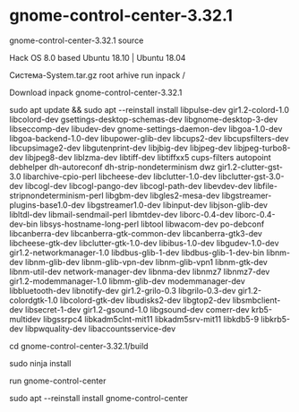# gnome-control-center-3.32.1
gnome-control-center-3.32.1 source

Hack  OS 8.0 based Ubuntu 18.10 | Ubuntu 18.04 

Система-System.tar.gz root arhive run inpack /

Download inpack gnome-control-center-3.32.1

sudo apt update && sudo apt --reinstall install libpulse-dev gir1.2-colord-1.0 libcolord-dev gsettings-desktop-schemas-dev libgnome-desktop-3-dev libseccomp-dev libudev-dev gnome-settings-daemon-dev libgoa-1.0-dev libgoa-backend-1.0-dev libupower-glib-dev libcups2-dev libcupsfilters-dev libcupsimage2-dev libgutenprint-dev libjbig-dev libjpeg-dev libjpeg-turbo8-dev libjpeg8-dev liblzma-dev libtiff-dev libtiffxx5 cups-filters autopoint debhelper dh-autoreconf dh-strip-nondeterminism dwz gir1.2-clutter-gst-3.0 libarchive-cpio-perl libcheese-dev libclutter-1.0-dev libclutter-gst-3.0-dev libcogl-dev libcogl-pango-dev libcogl-path-dev libevdev-dev libfile-stripnondeterminism-perl libgbm-dev libgles2-mesa-dev libgstreamer-plugins-base1.0-dev libgstreamer1.0-dev libinput-dev libjson-glib-dev libltdl-dev libmail-sendmail-perl libmtdev-dev liborc-0.4-dev liborc-0.4-dev-bin libsys-hostname-long-perl libtool libwacom-dev po-debconf libcanberra-dev libcanberra-gtk-common-dev libcanberra-gtk3-dev libcheese-gtk-dev libclutter-gtk-1.0-dev libibus-1.0-dev libgudev-1.0-dev gir1.2-networkmanager-1.0 libdbus-glib-1-dev libdbus-glib-1-dev-bin libnm-dev libnm-glib-dev libnm-glib-vpn-dev libnm-glib-vpn1 libnm-gtk-dev libnm-util-dev network-manager-dev libnma-dev libnmz7 libnmz7-dev gir1.2-modemmanager-1.0 libmm-glib-dev modemmanager-dev libbluetooth-dev libnotify-dev gir1.2-grilo-0.3 libgrilo-0.3-dev gir1.2-colordgtk-1.0 libcolord-gtk-dev libudisks2-dev libgtop2-dev libsmbclient-dev libsecret-1-dev gir1.2-gsound-1.0 libgsound-dev comerr-dev krb5-multidev libgssrpc4 libkadm5clnt-mit11 libkadm5srv-mit11 libkdb5-9 libkrb5-dev libpwquality-dev  libaccountsservice-dev

cd gnome-control-center-3.32.1/build

sudo ninja install

run gnome-control-center

sudo apt --reinstall install gnome-control-center
